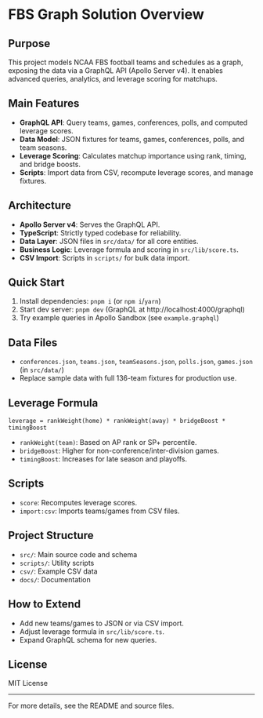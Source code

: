 # FBS Graph Solution Overview

## Purpose

This project models NCAA FBS football teams and schedules as a graph, exposing the data via a GraphQL API (Apollo Server v4). It enables advanced queries, analytics, and leverage scoring for matchups.

## Main Features

- **GraphQL API**: Query teams, games, conferences, polls, and computed leverage scores.
- **Data Model**: JSON fixtures for teams, games, conferences, polls, and team seasons.
- **Leverage Scoring**: Calculates matchup importance using rank, timing, and bridge boosts.
- **Scripts**: Import data from CSV, recompute leverage scores, and manage fixtures.

## Architecture

- **Apollo Server v4**: Serves the GraphQL API.
- **TypeScript**: Strictly typed codebase for reliability.
- **Data Layer**: JSON files in `src/data/` for all core entities.
- **Business Logic**: Leverage formula and scoring in `src/lib/score.ts`.
- **CSV Import**: Scripts in `scripts/` for bulk data import.

## Quick Start

1. Install dependencies: `pnpm i` (or `npm i`/`yarn`)
2. Start dev server: `pnpm dev` (GraphQL at http://localhost:4000/graphql)
3. Try example queries in Apollo Sandbox (see `example.graphql`)

## Data Files

- `conferences.json`, `teams.json`, `teamSeasons.json`, `polls.json`, `games.json` (in `src/data/`)
- Replace sample data with full 136-team fixtures for production use.

## Leverage Formula

```text
leverage = rankWeight(home) * rankWeight(away) * bridgeBoost * timingBoost
```

- `rankWeight(team)`: Based on AP rank or SP+ percentile.
- `bridgeBoost`: Higher for non-conference/inter-division games.
- `timingBoost`: Increases for late season and playoffs.

## Scripts

- `score`: Recomputes leverage scores.
- `import:csv`: Imports teams/games from CSV files.

## Project Structure

- `src/`: Main source code and schema
- `scripts/`: Utility scripts
- `csv/`: Example CSV data
- `docs/`: Documentation

## How to Extend

- Add new teams/games to JSON or via CSV import.
- Adjust leverage formula in `src/lib/score.ts`.
- Expand GraphQL schema for new queries.

## License

MIT License

---
For more details, see the README and source files.
